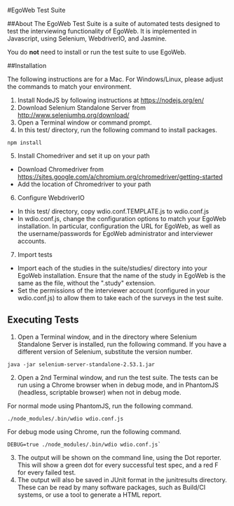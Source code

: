 #EgoWeb Test Suite

##About
The EgoWeb Test Suite is a suite of automated tests designed to test the interviewing functionality of EgoWeb.
It is implemented in Javascript, using Selenium, WebdriverIO, and Jasmine.

You do **not** need to install or run the test suite to use EgoWeb.

##Installation

The following instructions are for a Mac. For Windows/Linux, please adjust the commands to match your environment.

1. Install NodeJS by following instructions at https://nodejs.org/en/
2. Download Selenium Standalone Server from http://www.seleniumhq.org/download/
3. Open a Terminal window or command prompt.
4. In this test/ directory, run the following command to install packages.
```
npm install
```
5. Install Chomedriver and set it up on your path
* Download Chromedriver from https://sites.google.com/a/chromium.org/chromedriver/getting-started
* Add the location of Chromedriver to your path
6. Configure WebdriverIO
* In this test/ directory, copy wdio.conf.TEMPLATE.js to wdio.conf.js
* In wdio.conf.js, change the configuration options to match your EgoWeb installation. In particular, configuration
the URL for EgoWeb, as well as the username/passwords for EgoWeb administrator and interviewer accounts.
7. Import tests
* Import each of the studies in the suite/studies/ directory into your EgoWeb installation. Ensure that the name of the
 study in EgoWeb is the same as the file, without the ".study" extension.
* Set the permissions of the interviewer account (configured in your wdio.conf.js) to allow them to take each of the surveys
in the test suite.


## Executing Tests
1. Open a Terminal window, and in the directory where Selenium Standalone Server is installed, run the following command.
If you have a different version of Selenium, substitute the version number.
```
java -jar selenium-server-standalone-2.53.1.jar
```
2. Open a 2nd Terminal window, and run the test suite. The tests can be run using a Chrome browser when in debug mode,
and in PhantomJS (headless, scriptable browser) when not in debug mode.

For normal mode using PhantomJS, run the following command.
```
./node_modules/.bin/wdio wdio.conf.js
```
For debug mode using Chrome, run the following command.
```
DEBUG=true ./node_modules/.bin/wdio wdio.conf.js`
```
3. The output will be shown on the command line, using the Dot reporter. This will show a green dot for every successful test spec,
and a red F for every failed test.
4. The output will also be saved in JUnit format in the junitresults directory. These can be read by many software packages,
such as Build/CI systems, or use a tool to generate a HTML report.